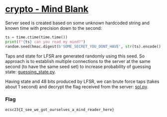 # [crypto - Mind Blank](https://hack.cert.pl/challenge/mind-blank)

Server seed is created based on some unknown hardcoded string and known time with precision down to the second:
```python
ts = time.ctime(time.time())
print(f"{ts} can you read my mind?")
random.seed(hmac.digest(b'SOME_SECRET_YOU_DONT_HAVE', str(ts).encode(), digest='sha256'))
```
Taps and state for LFSR are generated randomly using this seed. So approach is to establish multiple connections to the server at the same second (to have the same seed set) to increase probability of guessing state: [guessing_state.py](guessing_state.py).

Having state and 48 bits produced by LFSR, we can brute force taps (takes about 1 second) and decrypt the flag received from the server: [sol.py](sol.py).

### Flag
```
ecsc23{I_see_we_got_ourselves_a_mind_reader_here}
```

